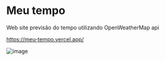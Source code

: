 # Meu tempo
 Web site previsão do tempo utilizando OpenWeatherMap api

 https://meu-tempo.vercel.app/


![image](https://github.com/ThiagooAndrade/Meu-tempo/assets/122380597/6d2027d2-1699-47b8-b0ef-e63d58167a86)
